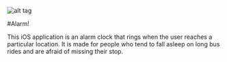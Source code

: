 ![alt tag](http://bankoleadebajo.com/Images/IMG_0985.PNG)

#Alarm!

This iOS application is an alarm clock that rings when the user reaches a particular location. It is made for people who tend to fall asleep on long bus rides and are afraid of missing their stop. 

